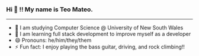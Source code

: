 ### Hi 👋 !! My name is Teo Mateo.

___

- 🌱 I am studying Computer Science @ University of New South Wales
- 💬 I am learning full stack development to improve myself as a developer
- 😄 Pronouns: he/him/they/them
- ⚡ Fun fact: I enjoy playing the bass guitar, driving, and rock climbing!!
